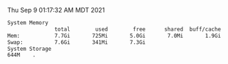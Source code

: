 Thu Sep  9 01:17:32 AM MDT 2021
```bash
System Memory
               total        used        free      shared  buff/cache   available
Mem:           7.7Gi       725Mi       5.0Gi       7.0Mi       1.9Gi       6.6Gi
Swap:          7.6Gi       341Mi       7.3Gi
System Storage
644M	.
```
